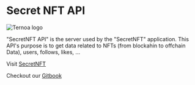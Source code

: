 # Secret NFT API

![Ternoa logo](https://user-images.githubusercontent.com/15839293/135729256-e05e614c-9359-424c-bb52-87b97d475ed9.png)


"SecretNFT API" is the server used by the "SecretNFT" application. 
This API's purpose is to get data related to NFTs (from blockahin to offchain Data), users, follows, likes, ...

Visit [SecretNFT](https://www.secret-nft.com/)

Checkout our [Gitbook](https://ternoa-2.gitbook.io/marketplace-api/)
